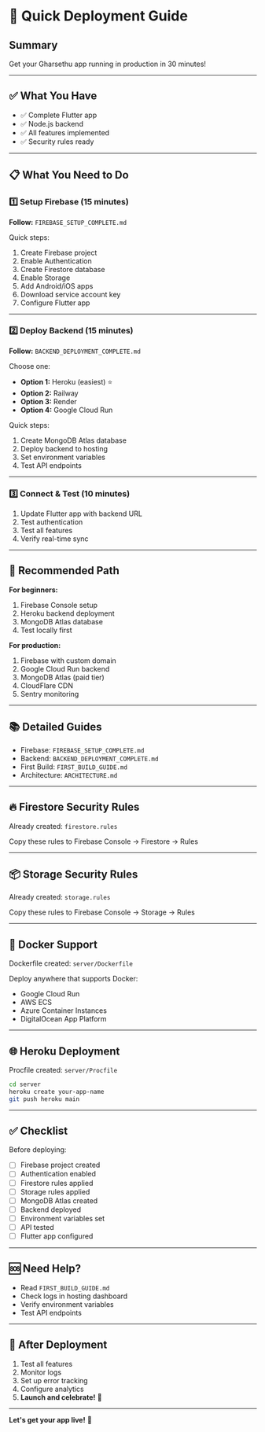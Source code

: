 # 🚀 Quick Deployment Guide

## Summary
Get your Gharsethu app running in production in 30 minutes!

---

## ✅ What You Have
- ✅ Complete Flutter app
- ✅ Node.js backend
- ✅ All features implemented
- ✅ Security rules ready

---

## 📋 What You Need to Do

### 1️⃣ Setup Firebase (15 minutes)

**Follow:** `FIREBASE_SETUP_COMPLETE.md`

Quick steps:
1. Create Firebase project
2. Enable Authentication
3. Create Firestore database
4. Enable Storage
5. Add Android/iOS apps
6. Download service account key
7. Configure Flutter app

---

### 2️⃣ Deploy Backend (15 minutes)

**Follow:** `BACKEND_DEPLOYMENT_COMPLETE.md`

Choose one:
- **Option 1:** Heroku (easiest) ⭐
- **Option 2:** Railway
- **Option 3:** Render
- **Option 4:** Google Cloud Run

Quick steps:
1. Create MongoDB Atlas database
2. Deploy backend to hosting
3. Set environment variables
4. Test API endpoints

---

### 3️⃣ Connect & Test (10 minutes)

1. Update Flutter app with backend URL
2. Test authentication
3. Test all features
4. Verify real-time sync

---

## 🎯 Recommended Path

**For beginners:**
1. Firebase Console setup
2. Heroku backend deployment
3. MongoDB Atlas database
4. Test locally first

**For production:**
1. Firebase with custom domain
2. Google Cloud Run backend
3. MongoDB Atlas (paid tier)
4. CloudFlare CDN
5. Sentry monitoring

---

## 📚 Detailed Guides

- Firebase: `FIREBASE_SETUP_COMPLETE.md`
- Backend: `BACKEND_DEPLOYMENT_COMPLETE.md`
- First Build: `FIRST_BUILD_GUIDE.md`
- Architecture: `ARCHITECTURE.md`

---

## 🔥 Firestore Security Rules

Already created: `firestore.rules`

Copy these rules to Firebase Console → Firestore → Rules

---

## 📦 Storage Security Rules

Already created: `storage.rules`

Copy these rules to Firebase Console → Storage → Rules

---

## 🐳 Docker Support

Dockerfile created: `server/Dockerfile`

Deploy anywhere that supports Docker:
- Google Cloud Run
- AWS ECS
- Azure Container Instances
- DigitalOcean App Platform

---

## 🌐 Heroku Deployment

Procfile created: `server/Procfile`

```bash
cd server
heroku create your-app-name
git push heroku main
```

---

## ✅ Checklist

Before deploying:

- [ ] Firebase project created
- [ ] Authentication enabled
- [ ] Firestore rules applied
- [ ] Storage rules applied
- [ ] MongoDB Atlas created
- [ ] Backend deployed
- [ ] Environment variables set
- [ ] API tested
- [ ] Flutter app configured

---

## 🆘 Need Help?

- Read `FIRST_BUILD_GUIDE.md`
- Check logs in hosting dashboard
- Verify environment variables
- Test API endpoints

---

## 🎉 After Deployment

1. Test all features
2. Monitor logs
3. Set up error tracking
4. Configure analytics
5. **Launch and celebrate!** 🚀

---

**Let's get your app live!** 💪

